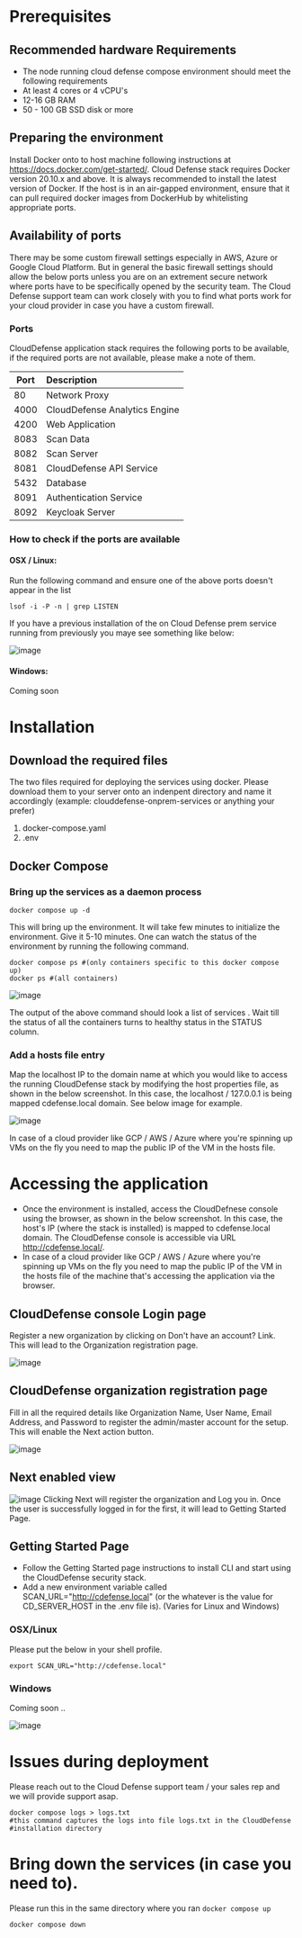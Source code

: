 # Prerequisites
## Recommended hardware Requirements
- The node running cloud defense compose environment should meet the following requirements
- At least 4 cores or 4 vCPU's
- 12-16 GB RAM
- 50 - 100 GB SSD disk or more

## Preparing the environment 
Install Docker onto to host machine following instructions at https://docs.docker.com/get-started/. Cloud Defense stack requires Docker version 20.10.x and above. It is always recommended to install the latest version of Docker. If the host is in an air-gapped environment, ensure that it can pull required docker images from  DockerHub by whitelisting appropriate ports.

## Availability of ports 
There may be some custom firewall settings especially in AWS, Azure or Google Cloud Platform. But in general the basic firewall settings should allow the below ports unless you are on an extrement secure network where ports have to be specifically opened by the security team. The Cloud Defense support team can work closely with you to find what ports work for your cloud provider in case you have a custom firewall. 

### Ports 
CloudDefense application stack requires the following ports to be available, if the required ports are not available, please make a note of them. 

| Port | Description   |
| -----|:--------------|
| 80   | Network Proxy |
| 4000 | CloudDefense Analytics Engine |
| 4200 | Web Application |
| 8083 | Scan Data |
| 8082 | Scan Server |
| 8081 | CloudDefense API Service |
| 5432 | Database |
| 8091 | Authentication Service |
| 8092 | Keycloak Server |

### How to check if the ports are available

#### OSX / Linux: 
Run the following command and ensure one of the above ports doesn't appear in the list
```
lsof -i -P -n | grep LISTEN
````

If you have a previous installation of the on Cloud Defense prem service running from previously you maye see something like below: 

![image](https://user-images.githubusercontent.com/1424635/129790772-f570384e-a33f-41e0-a186-87e1e46a6bda.png)



#### Windows: 
Coming soon 

# Installation 

## Download the required files

The two files required for deploying the services using docker. Please download them to your server onto an indenpent directory and name it accordingly (example: clouddefense-onprem-services or anything your prefer) 
1. docker-compose.yaml
2. .env 

## Docker Compose 

### Bring up the services as a daemon process
``` 
docker compose up -d 
```

This will bring up the environment. It will take few minutes to initialize the environment. Give it 5-10 minutes. One can watch the status of the environment by running the following command. 

```
docker compose ps #(only containers specific to this docker compose up)
docker ps #(all containers)
```

![image](https://user-images.githubusercontent.com/1424635/129781549-5c8883bb-5952-4408-a055-90db740db86f.png)

The output of the above command should look a list of services . Wait till the status of all the containers turns to healthy status in the STATUS column.


### Add a hosts file entry

Map the localhost IP to the domain name at which you would like to access the running CloudDefense stack by modifying the host properties file, as shown in the below screenshot. In this case, the localhost / 127.0.0.1 is being mapped cdefense.local domain. See below image for example. 

![image](https://user-images.githubusercontent.com/1424635/129781483-3334e76a-182e-4ea0-987a-7c1b35c9391f.png)

In case of a cloud provider like GCP / AWS / Azure where you're spinning up VMs on the fly you need to map the public IP of the VM in the hosts file. 


# Accessing the application

- Once the environment is installed, access the  CloudDefnese console using the browser, as shown in the below screenshot. In this case, the host's IP (where the stack is installed) is mapped to cdefense.local domain. The CloudDefense console is accessible via URL http://cdefense.local/.
- In case of a cloud provider like GCP / AWS / Azure where you're spinning up VMs on the fly you need to map the public IP of the VM in the hosts file of the machine that's accessing the application via the browser. 


## CloudDefense console Login page
Register a new organization by clicking on Don't have an account? Link. This will lead to the Organization registration page.

![image](https://user-images.githubusercontent.com/1424635/129782133-994a6768-b9aa-4a8f-b184-6731d5ee2d16.png)

## CloudDefense organization registration page
Fill in all the required details like Organization Name, User Name, Email Address, and Password to register the admin/master account for the setup. This will enable the Next action button.

![image](https://user-images.githubusercontent.com/1424635/129782154-ce57d0a7-cc8a-4c72-ad1e-ed54e0930805.png)


## Next enabled view
![image](https://user-images.githubusercontent.com/1424635/129782181-8d6b4a05-9ed7-43b0-885d-35dc866f1bd8.png)
Clicking Next will register the organization and Log you in. Once the user is successfully logged in for the first, it will lead to Getting Started Page.


## Getting Started Page
- Follow the Getting Started page instructions to install CLI and start using the CloudDefense security stack.
- Add a new environment variable called SCAN_URL="http://cdefense.local" (or the whatever is the value for CD_SERVER_HOST in the .env file is). (Varies for Linux and Windows)

### OSX/Linux
Please put the below in your shell profile. 
```
export SCAN_URL="http://cdefense.local" 
```

### Windows 
Coming soon .. 



![image](https://user-images.githubusercontent.com/1424635/129782217-d29a77d1-703a-4ef0-a705-288e1ae70a8f.png)


# Issues during deployment 

Please reach out to the Cloud Defense support team / your sales rep and we will provide support asap. 

```
docker compose logs > logs.txt
#this command captures the logs into file logs.txt in the CloudDefense 
#installation directory
```

# Bring down the services (in case you need to). 
Please run this in the same directory where you ran `docker compose up`
```
docker compose down
```





